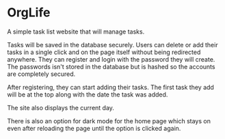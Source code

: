 # OrgLife

A simple task list website that will manage tasks.

Tasks will be saved in the database securely. Users can delete or add their tasks in a single click and on the page itself without being redirected anywhere.
They can register and login with the password they will create. The passwords isn't stored in the database but is hashed so the accounts are completely secured.

After registering, they can start adding their tasks. The first task they add will be at the top along with the date the task was added.

The site also displays the current day. 

There is also an option for dark mode for the home page which stays on even after reloading the page until the option is clicked again.

